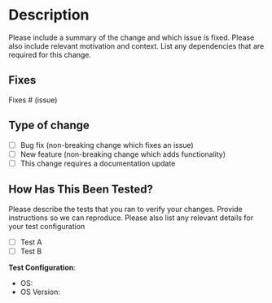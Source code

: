 # Description

Please include a summary of the change and which issue is fixed. Please also include relevant motivation and context. List any dependencies that are required for this change.

## Fixes
<!-- Add relevant issue numbers -->
Fixes # (issue)

## Type of change

<!-- Delete options that are not relevant -->
- [ ] Bug fix (non-breaking change which fixes an issue)
- [ ] New feature (non-breaking change which adds functionality)
- [ ] This change requires a documentation update

## How Has This Been Tested?

<!-- Describe the tests that you ran to verify your changes -->
Please describe the tests that you ran to verify your changes. Provide instructions so we can reproduce. Please also list any relevant details for your test configuration

- [ ] Test A
- [ ] Test B

**Test Configuration**:

- OS:
- OS Version:
